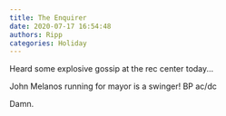 ```yaml
---
title: The Enquirer
date: 2020-07-17 16:54:48
authors: Ripp
categories: Holiday
---
```


 Heard some explosive gossip at the rec center today...

John Melanos running for mayor is a swinger! 
BP ac/dc

Damn.
